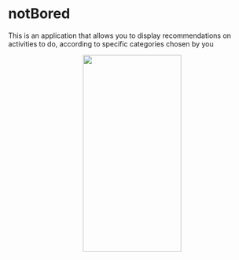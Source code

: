 # notBored

This is an application that allows you to display recommendations on activities to do, according to specific categories chosen by you

<p align="center">
  <img src="https://i.ibb.co/hytMj13/Screenshot-20220909-152027.png" data-canonical-src="https://i.ibb.co/hytMj13/Screenshot-20220909-152027.png" width="200" height="400" />
</p>



